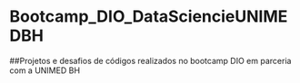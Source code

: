 # Bootcamp_DIO_DataSciencieUNIMEDBH

##Projetos e desafios de códigos realizados no bootcamp DIO em parceria com a UNIMED BH
